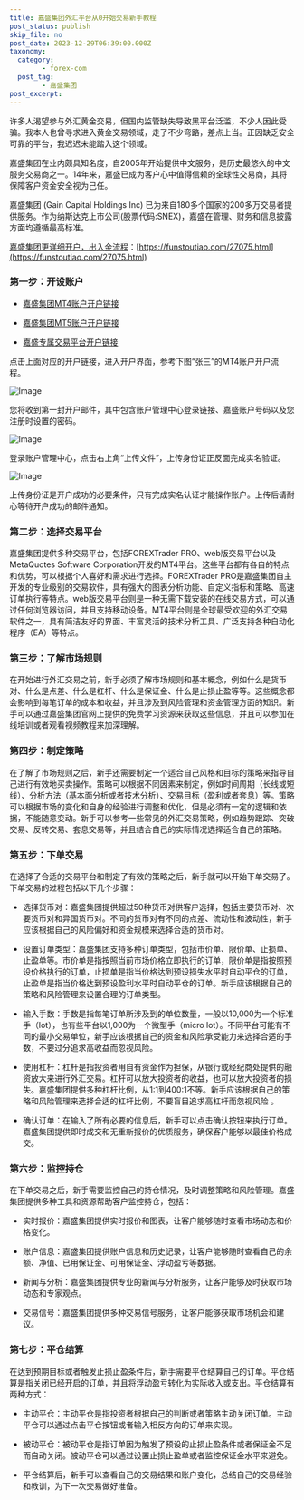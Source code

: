 ```yaml
---
title: 嘉盛集团外汇平台从0开始交易新手教程
post_status: publish
skip_file: no
post_date: 2023-12-29T06:39:00.000Z
taxonomy:
  category:
        - forex-com
  post_tag:
        - 嘉盛集团
post_excerpt: 
---
```

许多人渴望参与外汇黄金交易，但国内监管缺失导致黑平台泛滥，不少人因此受骗。我本人也曾寻求进入黄金交易领域，走了不少弯路，差点上当。正因缺乏安全可靠的平台，我迟迟未能踏入这个领域。

嘉盛集团在业内颇具知名度，自2005年开始提供中文服务，是历史最悠久的中文服务交易商之一。14年来，嘉盛已成为客户心中值得信赖的全球性交易商，其将保障客户资金安全视为己任。

嘉盛集团 (Gain Capital Holdings Inc) 已为来自180多个国家的200多万交易者提供服务。作为纳斯达克上市公司(股票代码:SNEX)，嘉盛在管理、财务和信息披露方面均遵循最高标准。

[嘉盛集团更详细开户，出入金流程](https://funstoutiao.com/27075.html)：[https://funstoutiao.com/27075.html](https://funstoutiao.com/27075.html)

### 第一步：开设账户

* [嘉盛集团MT4账户开户链接](https://s.ssgg.net/jsmt4)

* [嘉盛集团MT5账户开户链接](https://s.ssgg.net/jsmt5)

* [嘉盛专属交易平台开户链接](https://s.ssgg.net/js)

点击上面对应的开户链接，进入开户界面，参考下图“张三”的MT4账户开户流程。

![Image](https://prod-files-secure.s3.us-west-2.amazonaws.com/39ed1227-6d7d-4570-be36-9ccd4a2c4241/7a167aea-686b-400d-af59-4e18eb607a40/640.png?X-Amz-Algorithm=AWS4-HMAC-SHA256&X-Amz-Content-Sha256=UNSIGNED-PAYLOAD&X-Amz-Credential=ASIAZI2LB466TTQQ2NGX%2F20250922%2Fus-west-2%2Fs3%2Faws4_request&X-Amz-Date=20250922T041310Z&X-Amz-Expires=3600&X-Amz-Security-Token=IQoJb3JpZ2luX2VjEJz%2F%2F%2F%2F%2F%2F%2F%2F%2F%2FwEaCXVzLXdlc3QtMiJHMEUCIHsDt69Y3GYJYbKTuV1xhesJWNTeKMr987YQzpGdd814AiEAiaamqNs3p99WXbTPujsdwqqLqk6jyhXsSqHy8AG4c5kq%2FwMIJRAAGgw2Mzc0MjMxODM4MDUiDCs45moBSb0lfU8VcSrcA%2BQEu%2FDqjFLXSMSYZ17qzj03JchHcWhdGiEbqDf7xGPl0YQOBe6%2FOAjEyX3WN5aj7YX7tuflyaNNrp7S3AjiPfBPCqdoqNoLwLWVb2tapTA41VdaRqTZGcCAKHYypBxSR2sRK0c%2BgB%2BNzd9TMG%2F7ITDXa3xcfkpKb5GI8g1RGmBfs7%2Bix3ZqH6dMZnCsDJGCI%2B9rsnWhYY%2FaKSS1GqU0Uq6fIRwESACU8CE7rzAaBksmLFkYYDn2Ps%2FZtIsUPbiagO1yytFx9zb9wXsDY0Y5rl1dfzv36UHigmaqWNA6Fua2fjBvwHBvI5d%2F5NkXWAT9%2FcK5jMjKO3mNLlXQKvX8Wsog03tqAQfwdrrFKYBtxWGp49X%2BCYeM1hfHJfID6Y%2FfL8lOliWhD7ysf4%2BGKeafdqRsBxCH1LmwGyFBvgPLxR92FXcp9sF8dU%2By%2BCMX3DJ0FtXGIRJJXf7Z%2FtlikcUQL%2BXZfP6S85GfkyxXs1PSnDKuBwNvLHrFUoe2GwAXNkYZQJZ0ECdjAsklB5REepWh2xuptkWZQA9SZSJXh%2FHooFRJpCMJ7VhS39ZioDZ6R7oFjTi8Mtbvlidur3j%2BPsqTRWIPuFxPIM%2B21evBlRDZypQCEdqTdLgPF2zGZC%2FCMISTw8YGOqUBu%2Fdp9dttDIBITJZckoa93QWVKLAi3TzuN12Y5Lls%2B%2FM0SZetfVeEAex4miJCQxCGXchS8l1fu3x%2BLE6FNXP0NOB9M5%2BqzdCWSisZxla3xnULM7fNNZDKu81Z7k%2Fmgy6TsOnSY%2FvMWfahG7KCrmI4L1KF0pG8Fu7wEgVQ0KKb1MfufPvj8S8qB0eWw6lUjFnsoARPlERF7EORBK9hwv4H5jKw2rja&X-Amz-Signature=ecdf606170c62527b973f8f3f77de2d2cd6de0a96e50fa46af84434302685cfc&X-Amz-SignedHeaders=host&x-amz-checksum-mode=ENABLED&x-id=GetObject)

您将收到第一封开户邮件，其中包含账户管理中心登录链接、嘉盛账户号码以及您注册时设置的密码。

![Image](https://prod-files-secure.s3.us-west-2.amazonaws.com/39ed1227-6d7d-4570-be36-9ccd4a2c4241/eaa1c6b3-2877-4284-a0e1-530e222c27fb/image.png?X-Amz-Algorithm=AWS4-HMAC-SHA256&X-Amz-Content-Sha256=UNSIGNED-PAYLOAD&X-Amz-Credential=ASIAZI2LB466TTQQ2NGX%2F20250922%2Fus-west-2%2Fs3%2Faws4_request&X-Amz-Date=20250922T041310Z&X-Amz-Expires=3600&X-Amz-Security-Token=IQoJb3JpZ2luX2VjEJz%2F%2F%2F%2F%2F%2F%2F%2F%2F%2FwEaCXVzLXdlc3QtMiJHMEUCIHsDt69Y3GYJYbKTuV1xhesJWNTeKMr987YQzpGdd814AiEAiaamqNs3p99WXbTPujsdwqqLqk6jyhXsSqHy8AG4c5kq%2FwMIJRAAGgw2Mzc0MjMxODM4MDUiDCs45moBSb0lfU8VcSrcA%2BQEu%2FDqjFLXSMSYZ17qzj03JchHcWhdGiEbqDf7xGPl0YQOBe6%2FOAjEyX3WN5aj7YX7tuflyaNNrp7S3AjiPfBPCqdoqNoLwLWVb2tapTA41VdaRqTZGcCAKHYypBxSR2sRK0c%2BgB%2BNzd9TMG%2F7ITDXa3xcfkpKb5GI8g1RGmBfs7%2Bix3ZqH6dMZnCsDJGCI%2B9rsnWhYY%2FaKSS1GqU0Uq6fIRwESACU8CE7rzAaBksmLFkYYDn2Ps%2FZtIsUPbiagO1yytFx9zb9wXsDY0Y5rl1dfzv36UHigmaqWNA6Fua2fjBvwHBvI5d%2F5NkXWAT9%2FcK5jMjKO3mNLlXQKvX8Wsog03tqAQfwdrrFKYBtxWGp49X%2BCYeM1hfHJfID6Y%2FfL8lOliWhD7ysf4%2BGKeafdqRsBxCH1LmwGyFBvgPLxR92FXcp9sF8dU%2By%2BCMX3DJ0FtXGIRJJXf7Z%2FtlikcUQL%2BXZfP6S85GfkyxXs1PSnDKuBwNvLHrFUoe2GwAXNkYZQJZ0ECdjAsklB5REepWh2xuptkWZQA9SZSJXh%2FHooFRJpCMJ7VhS39ZioDZ6R7oFjTi8Mtbvlidur3j%2BPsqTRWIPuFxPIM%2B21evBlRDZypQCEdqTdLgPF2zGZC%2FCMISTw8YGOqUBu%2Fdp9dttDIBITJZckoa93QWVKLAi3TzuN12Y5Lls%2B%2FM0SZetfVeEAex4miJCQxCGXchS8l1fu3x%2BLE6FNXP0NOB9M5%2BqzdCWSisZxla3xnULM7fNNZDKu81Z7k%2Fmgy6TsOnSY%2FvMWfahG7KCrmI4L1KF0pG8Fu7wEgVQ0KKb1MfufPvj8S8qB0eWw6lUjFnsoARPlERF7EORBK9hwv4H5jKw2rja&X-Amz-Signature=92ce3e7017fb7d039fdcb49f2b26bb749e4bf343706781cc4960fc24d6928569&X-Amz-SignedHeaders=host&x-amz-checksum-mode=ENABLED&x-id=GetObject)

登录账户管理中心，点击右上角“上传文件”，上传身份证正反面完成实名验证。

![Image](https://prod-files-secure.s3.us-west-2.amazonaws.com/39ed1227-6d7d-4570-be36-9ccd4a2c4241/54090639-09fc-46b4-a135-e0289f707147/image.png?X-Amz-Algorithm=AWS4-HMAC-SHA256&X-Amz-Content-Sha256=UNSIGNED-PAYLOAD&X-Amz-Credential=ASIAZI2LB466TTQQ2NGX%2F20250922%2Fus-west-2%2Fs3%2Faws4_request&X-Amz-Date=20250922T041310Z&X-Amz-Expires=3600&X-Amz-Security-Token=IQoJb3JpZ2luX2VjEJz%2F%2F%2F%2F%2F%2F%2F%2F%2F%2FwEaCXVzLXdlc3QtMiJHMEUCIHsDt69Y3GYJYbKTuV1xhesJWNTeKMr987YQzpGdd814AiEAiaamqNs3p99WXbTPujsdwqqLqk6jyhXsSqHy8AG4c5kq%2FwMIJRAAGgw2Mzc0MjMxODM4MDUiDCs45moBSb0lfU8VcSrcA%2BQEu%2FDqjFLXSMSYZ17qzj03JchHcWhdGiEbqDf7xGPl0YQOBe6%2FOAjEyX3WN5aj7YX7tuflyaNNrp7S3AjiPfBPCqdoqNoLwLWVb2tapTA41VdaRqTZGcCAKHYypBxSR2sRK0c%2BgB%2BNzd9TMG%2F7ITDXa3xcfkpKb5GI8g1RGmBfs7%2Bix3ZqH6dMZnCsDJGCI%2B9rsnWhYY%2FaKSS1GqU0Uq6fIRwESACU8CE7rzAaBksmLFkYYDn2Ps%2FZtIsUPbiagO1yytFx9zb9wXsDY0Y5rl1dfzv36UHigmaqWNA6Fua2fjBvwHBvI5d%2F5NkXWAT9%2FcK5jMjKO3mNLlXQKvX8Wsog03tqAQfwdrrFKYBtxWGp49X%2BCYeM1hfHJfID6Y%2FfL8lOliWhD7ysf4%2BGKeafdqRsBxCH1LmwGyFBvgPLxR92FXcp9sF8dU%2By%2BCMX3DJ0FtXGIRJJXf7Z%2FtlikcUQL%2BXZfP6S85GfkyxXs1PSnDKuBwNvLHrFUoe2GwAXNkYZQJZ0ECdjAsklB5REepWh2xuptkWZQA9SZSJXh%2FHooFRJpCMJ7VhS39ZioDZ6R7oFjTi8Mtbvlidur3j%2BPsqTRWIPuFxPIM%2B21evBlRDZypQCEdqTdLgPF2zGZC%2FCMISTw8YGOqUBu%2Fdp9dttDIBITJZckoa93QWVKLAi3TzuN12Y5Lls%2B%2FM0SZetfVeEAex4miJCQxCGXchS8l1fu3x%2BLE6FNXP0NOB9M5%2BqzdCWSisZxla3xnULM7fNNZDKu81Z7k%2Fmgy6TsOnSY%2FvMWfahG7KCrmI4L1KF0pG8Fu7wEgVQ0KKb1MfufPvj8S8qB0eWw6lUjFnsoARPlERF7EORBK9hwv4H5jKw2rja&X-Amz-Signature=4ec29b8043ad7864ebc231ca332dc63d8752c1bacb161356f107fec6bee44a62&X-Amz-SignedHeaders=host&x-amz-checksum-mode=ENABLED&x-id=GetObject)

上传身份证是开户成功的必要条件，只有完成实名认证才能操作账户。上传后请耐心等待开户成功的邮件通知。

### 第二步：选择交易平台

嘉盛集团提供多种交易平台，包括FOREXTrader PRO、web版交易平台以及MetaQuotes Software Corporation开发的MT4平台。这些平台都有各自的特点和优势，可以根据个人喜好和需求进行选择。FOREXTrader PRO是嘉盛集团自主开发的专业级别的交易软件，具有强大的图表分析功能、自定义指标和策略、高速订单执行等特点。web版交易平台则是一种无需下载安装的在线交易方式，可以通过任何浏览器访问，并且支持移动设备。MT4平台则是全球最受欢迎的外汇交易软件之一，具有简洁友好的界面、丰富灵活的技术分析工具、广泛支持各种自动化程序（EA）等特点。

### 第三步：了解市场规则

在开始进行外汇交易之前，新手必须了解市场规则和基本概念，例如什么是货币对、什么是点差、什么是杠杆、什么是保证金、什么是止损止盈等等。这些概念都会影响到每笔订单的成本和收益，并且涉及到风险管理和资金管理方面的知识。新手可以通过嘉盛集团官网上提供的免费学习资源来获取这些信息，并且可以参加在线培训或者观看视频教程来加深理解。

### 第四步：制定策略

在了解了市场规则之后，新手还需要制定一个适合自己风格和目标的策略来指导自己进行有效地买卖操作。策略可以根据不同因素来制定，例如时间周期（长线或短线）、分析方法（基本面分析或者技术分析）、交易目标（盈利或者套息）等。策略可以根据市场的变化和自身的经验进行调整和优化，但是必须有一定的逻辑和依据，不能随意变动。新手可以参考一些常见的外汇交易策略，例如趋势跟踪、突破交易、反转交易、套息交易等，并且结合自己的实际情况选择适合自己的策略。

### 第五步：下单交易

在选择了合适的交易平台和制定了有效的策略之后，新手就可以开始下单交易了。下单交易的过程包括以下几个步骤：

* 选择货币对：嘉盛集团提供超过50种货币对供客户选择，包括主要货币对、次要货币对和异国货币对。不同的货币对有不同的点差、流动性和波动性，新手应该根据自己的风险偏好和资金规模来选择合适的货币对。

* 设置订单类型：嘉盛集团支持多种订单类型，包括市价单、限价单、止损单、止盈单等。市价单是指按照当前市场价格立即执行的订单，限价单是指按照预设价格执行的订单，止损单是指当价格达到预设损失水平时自动平仓的订单，止盈单是指当价格达到预设盈利水平时自动平仓的订单。新手应该根据自己的策略和风险管理来设置合理的订单类型。

* 输入手数：手数是指每笔订单所涉及到的单位数量，一般以10,000为一个标准手（lot），也有些平台以1,000为一个微型手（micro lot）。不同平台可能有不同的最小交易单位，新手应该根据自己的资金和风险承受能力来选择合适的手数，不要过分追求高收益而忽视风险。

* 使用杠杆：杠杆是指投资者用自有资金作为担保，从银行或经纪商处提供的融资放大来进行外汇交易。杠杆可以放大投资者的收益，也可以放大投资者的损失。嘉盛集团提供多种杠杆比例，从1:1到400:1不等。新手应该根据自己的策略和风险管理来选择合适的杠杆比例，不要盲目追求高杠杆而忽视风险 。

* 确认订单：在输入了所有必要的信息后，新手可以点击确认按钮来执行订单。嘉盛集团提供即时成交和无重新报价的优质服务，确保客户能够以最佳价格成交。

### 第六步：监控持仓

在下单交易之后，新手需要监控自己的持仓情况，及时调整策略和风险管理。嘉盛集团提供多种工具和资源帮助客户监控持仓，包括：

* 实时报价：嘉盛集团提供实时报价和图表，让客户能够随时查看市场动态和价格变化。

* 账户信息：嘉盛集团提供账户信息和历史记录，让客户能够随时查看自己的余额、净值、已用保证金、可用保证金、浮动盈亏等数据。

* 新闻与分析：嘉盛集团提供专业的新闻与分析服务，让客户能够及时获取市场动态和专家观点。

* 交易信号：嘉盛集团提供多种交易信号服务，让客户能够获取市场机会和建议。

### 第七步：平仓结算

在达到预期目标或者触发止损止盈条件后，新手需要平仓结算自己的订单。平仓结算是指关闭已经开启的订单，并且将浮动盈亏转化为实际收入或支出。平仓结算有两种方式：

* 主动平仓：主动平仓是指投资者根据自己的判断或者策略主动关闭订单。主动平仓可以通过点击平仓按钮或者输入相反方向的订单来实现。

* 被动平仓：被动平仓是指订单因为触发了预设的止损止盈条件或者保证金不足而自动关闭。被动平仓可以通过设置止损止盈单或者监控保证金水平来避免。

* 平仓结算后，新手可以查看自己的交易结果和账户变化，总结自己的交易经验和教训，为下一次交易做好准备。